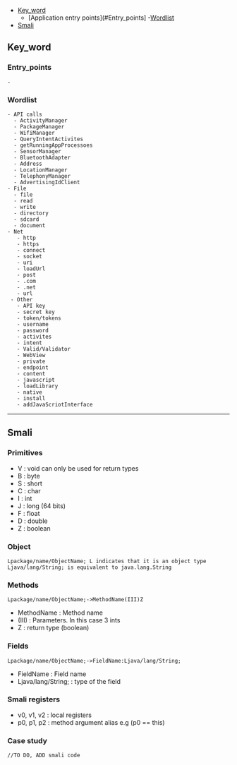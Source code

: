 - [Key_word](#Key_Word)
  - [Application entry points](#Entry_points]
   -[Wordlist](#Wordlist)
- [Smali](#Smali)

## Key_word
  
  ### Entry_points
    -
  
  ### Wordlist
    - API calls
      - ActivityManager
      - PackageManager
      - WifiManager
      - QueryIntentActivites
      - getRunningAppProcessoes
      - SensorManager
      - BluetoothAdapter
      - Address
      - LocationManager
      - TelephonyManager
      - AdvertisingIdClient
    - File
      - file
      - read
      - write
      - directory
      - sdcard
      - document
    - Net
       - http
       - https
       - connect
       - socket
       - uri
       - loadUrl
       - post
       - .com
       - .net
       - url
     - Other
       - API key
       - secret key
       - token/tokens
       - username
       - password
       - activites
       - intent
       - Valid/Validator
       - WebView
       - private
       - endpoint
       - content
       - javascript
       - loadLibrary
       - native
       - install
       - addJavaScriotInterface
---------------------------------------------------------------------------------------------------------------------------------------------------------------------------
## Smali

### Primitives 
- V : void can only be used for return types
- B : byte
- S : short
- C : char
- I : int
- J : long (64 bits)
- F : float
- D : double
- Z : boolean

### Object
```
Lpackage/name/ObjectName; L indicates that it is an object type
Ljava/lang/String; is equivalent to java.lang.String
````
### Methods
```
Lpackage/name/ObjectName;->MethodName(III)Z
```
- MethodName : Method name
- (III) : Parameters. In this case 3 ints
- Z : return type (boolean)

### Fields
```
Lpackage/name/ObjectName;->FieldName:Ljava/lang/String;
```
- FieldName : Field name
- Ljava/lang/String; : type of the field

### Smali registers
- v0, v1, v2 : local registers
- p0, p1, p2 : method argument alias e.g (p0 == this)

### Case study
```
//TO DO, ADD smali code
```

